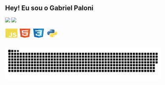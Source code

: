 ## Hey! Eu sou o Gabriel Paloni

<div>
  <a href="https://github.com/gabrielpaloni" style="text-decoration: none;">
  <img height="180em" src="https://github-readme-stats.vercel.app/api?username=gabrielpaloni&show_icons=true&theme=dark&include_all_commits=true&count_private=true"/>
  <img height="1650em" src="https://github-readme-stats.vercel.app/api/top-langs/?username=gabrielpaloni&layout=compact&langs_count=16&theme=dark"/>
</div>
    
<div style="display: inline_block"><br>
  <img align="center" alt="Rafa-Js" height="30" width="40" src="https://raw.githubusercontent.com/devicons/devicon/master/icons/javascript/javascript-plain.svg">
  <img align="center" alt="Rafa-HTML" height="30" width="40" src="https://raw.githubusercontent.com/devicons/devicon/master/icons/html5/html5-original.svg">
  <img align="center" alt="Rafa-CSS" height="30" width="40" src="https://raw.githubusercontent.com/devicons/devicon/master/icons/css3/css3-original.svg">
  <img align="center" alt="Rafa-Python" height="30" width="40" src="https://raw.githubusercontent.com/devicons/devicon/master/icons/python/python-original.svg">
</div>

##

<picture>
  <source media="(prefers-color-scheme: dark)" srcset="https://raw.githubusercontent.com/gabrielpaloni/gabrielpaloni/output/github-contribution-grid-snake-dark.svg">
  <source media="(prefers-color-scheme: light)" srcset="https://raw.githubusercontent.com/gabrielpaloni/gabrielpaloni/output/github-contribution-grid-snake.svg">
  <img alt="github contribution grid snake animation" src="https://raw.githubusercontent.com/gabrielpaloni/gabrielpaloni/output/github-contribution-grid-snake.svg">
</picture>
